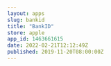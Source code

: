 ```yaml
---
layout: apps
slug: bankid
title: "BankID"
store: apple
app_id: 1463661615
date: 2022-02-21T12:12:49Z
published: 2019-11-20T08:00:00Z
---
```

